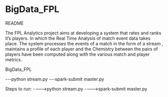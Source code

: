 # BigData_FPL
README 

The FPL Analytics project aims at developing a system that rates and ranks it’s players. In which the Real Time Analysis of match event data takes place. 
The system processes the events of a match in the form of a stream , maintains a profile of each player and the Chemistry between the pairs of players have
been computed along with the various match and player metrics.

BigData_FPL

---python stream.py 
---spark-submit master.py

Steps to run:
---->python stream.py
---->spark-submit master.py
